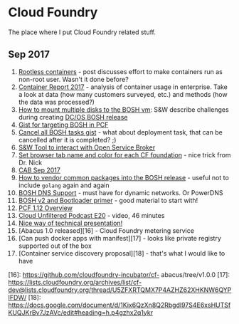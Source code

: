 Cloud Foundry
=============

The place where I put Cloud Foundry related stuff.

Sep 2017
--------

1. [Rootless containers][1] - post discusses effort to make containers run as non-root user. Wasn't it done before?
2. [Container Report 2017][2] - analysis of container usage in enterprise. Take a look at data (how many customers surveyed, etc.) and methods (how the data was processed?)
3. [How to mount multiple disks to the BOSH vm][3]: S&W describe challenges during creating [DC/OS BOSH release][4]
4. [Gist for targeting BOSH in PCF][5]
5. [Cancel all BOSH tasks gist][6] - what about deployment task, that can be cancelled after it is completed? ;)
6. [S&W Tool to interact with Open Service Broker][7]
7. [Set browser tab name and color for each CF foundation][8] - nice trick from Dr. Nick
8. [CAB Sep 2017][9]
9. [How to vendor common packages into the BOSH release][10] - useful not to include `golang` again and again
10. [BOSH DNS Support][11] - must have for dynamic networks. Or PowerDNS
11. [BOSH v2 and Bootloader primer][12] - good material to start with!
12. [PCF 1.12 Overview][13] 
13. [Cloud Unfiltered Podcast E20][14] - video, 46 minutes
14. [Nice way of technical presentation!][15]
15. [Abacus 1.0 released][16] - Cloud Foundry metering service
16. [Can push docker apps with manifest][17] - looks like private registry supported out of the box
17. [Container service discovery proposal][18] - that's what I would like to have


[1]: https://www.cloudfoundry.org/route-rootless-containers/
[2]: https://cloudfoundry.org/container-report-2017/
[3]: https://www.starkandwayne.com/blog/bosh-multiple-disks/
[4]: https://www.starkandwayne.com/blog/dcos/
[5]: https://www.starkandwayne.com/blog/target-ops-manager-bosh-director-using-om-and-jq/
[6]: https://www.starkandwayne.com/blog/delete-all-bosh-tasks/
[7]: https://github.com/starkandwayne/eden
[8]: https://www.starkandwayne.com/blog/how-to-stay-sane-with-many-environments-in-browser/
[9]: https://www.altoros.com/blog/cloud-foundry-advisory-board-meeting-sep-2017-service-fabrik-and-task-scheduler/
[10]: https://bosh.io/docs/package-vendoring.html
[11]: https://bosh.io/docs/dns.html
[12]: https://www.slideshare.net/makingx/bosh-cf-deployment-in-modern-ways-cftokyo
[13]: https://www.slideshare.net/Pivotal/upgrade-your-infosec-ops-and-dev-teams-with-pcf-112
[14]: https://www.youtube.com/watch?v=OfwDTYeqHcI
[15]: https://www.youtube.com/watch?v=DtrFEKsEx9A
[16]: https://github.com/cloudfoundry-incubator/cf- abacus/tree/v1.0.0
[17]: https://lists.cloudfoundry.org/archives/list/cf-dev@lists.cloudfoundry.org/thread/U5ZFXRTQMX7P4AZHZ62XHKNW6QYPIFDW/
[18]: https://docs.google.com/document/d/1Kix6QzXn8Q2Rbgdl97S4E6xsHUTSfKUQJKrBv7JzAVc/edit#heading=h.p4gzhx2q1ykr
